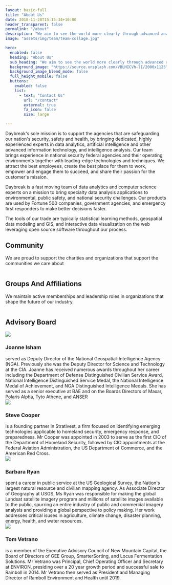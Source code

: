 ```yaml
---
layout: basic-full
title: "About Us"
date: 2018-11-28T15:15:34+10:00
header_transparent: false
permalink: "/about"
description: "We aim to see the world more clearly through advanced analytics and geospatial technologies. Our work with energy, environmental, defense, and public safety clients has shown that bringing modern geospatial data analytics and visualization into business processes helps everyone make smarter resource allocation decisions."
image: "assets/img/team/team-collage.jpg"

hero:
  enabled: false
  heading: "About Us"
  sub_heading: "We aim to see the world more clearly through advanced analytics and geospatial technologies. Our work with energy, environmental, defense, and public safety clients has shown that bringing modern geospatial data analytics and visualization into business processes helps everyone make smarter resource allocation decisions."
  background_image: "https://source.unsplash.com/VBLHICVh-lI/2000x1125"
  background_image_blend_mode: false
  full_height_mobile: false
  buttons:
    enabled: false
    list:
      - text: "Contact Us"
        url: "/contact"
        external: true
        fa_icon: false
        size: large

---
```


Daybreak's sole mission is to support the agencies that are safeguarding our nation's security, safety and health, by bringing dedicated, highly experienced experts in data analytics, artificial intelligence and other advanced information technology, and intelligence analysis. Our team brings experience in national security federal agencies and their operating environments together with leading-edge technologies and techniques. We attract the best employees, create the best place for them to work, empower and engage them to succeed, and share their passion for the customer's mission.

Daybreak is a fast moving team of data analytics and computer science experts on a mission to bring specialty data analysis applications to environmental, public safety, and national security challenges. Our products are used by Fortune 500 companies, government agencies, and emergency first responders to make better decisions faster.

The tools of our trade are typically statistical learning methods, geospatial data modeling and GIS, and interactive data visualization on the web leveraging open source software throughout our process.

## Community
We are proud to support the charities and organizations that support the communities we care about

<div class="row justify-content-center align-items-center">
<div class="col-4 col-lg-2 text-center mb-1 mt-1">
<a href="https://www.nationalforests.org/"  target="_blank"><img class="my-0" src="/assets/images/associations/natforestfoundation_logo.png" alt=""></a>
</div>

<div class="col-4 col-lg-2 text-center mb-1 mt-1">
<a href="https://www.nationalparks.org"  target="_blank"><img class="my-0" src="/assets/images/associations/natparksfoundation_logo.png" alt=""></a>
</div>

<div class="col-4 col-lg-2 text-center mb-1 mt-1">
<a href="https://www.scouting.org"  target="_blank"><img class="my-0" src="/assets/images/associations/bsa_logo.png" alt=""></a>
</div>

<div class="col-4 col-lg-2 text-center mb-1 mt-1">
<a href="https://www.girlscouts.org"  target="_blank"><img class="my-0" src="/assets/images/associations/gsusa_logo.png" alt=""></a>
</div>

<div class="col-4 col-lg-2 text-center mb-1 mt-1">
<a href="https://www.rhfnow.org"  target="_blank"><img class="my-0" src="/assets/images/associations/rick_herrema_logo.png" alt=""></a>
</div>

<div class="col-4 col-lg-2 text-center mb-1 mt-1">
<a href="https://www.werockcancer.org"  target="_blank"><img class="my-0" src="/assets/images/associations/werockcancer_logo.png" alt=""></a>
</div>

<div class="col-4 col-lg-2 text-center mb-1 mt-1">
<a href="https://www.defenseintel.org"  target="_blank"><img class="my-0" src="/assets/images/associations/diamem_logo.png" alt=""></a>
</div>

<div class="col-4 col-lg-2 text-center mb-1 mt-1">
<a href="https://www.nats4good.org"  target="_blank"><img class="my-0" src="/assets/images/associations/natsforgood_logo.png" alt=""></a>
</div>
</div>

## Groups And Affiliations
We maintain active memberships and leadership roles in organizations that shape the future of our industry.


<div class="row justify-content-center align-items-center">
<div class="col-4 col-lg-2 text-center mb-1 mt-1">
<a href="https://www.informs.org/"  target="_blank"><img class="my-0" src="/assets/img/associations/informs_logo.png" alt=""></a>
</div>

<div class="col-4 col-lg-2 text-center mb-1 mt-1">
<a href="https://www.nvidia.com/inception/"  target="_blank"><img class="my-0" src="/assets/img/associations/nvidia_inception_logo.png" alt=""></a>
</div>

<div class="col-4 col-lg-2 text-center mb-1 mt-1">
<a href="https://www.esri.com"  target="_blank"><img class="my-0" src="/assets/img/associations/esri_bronze_logo.png" alt=""></a>
</div>

</div>

<section class="about-area grey-bg pt-100">
  <div class=" ">
    <div class="row">
      <div class="col-xl-6 col-lg-6 mb-40">
        <div class="section-title">
          <h2>Advisory Board</h2>
        </div>
      </div>
    </div>
    <div class="row justify-content-center pt-4">
    <div class="col-md-4  pb-4">
        <img src="/assets/img/team/joanne-isham-photo.jpg" class="about-team-img rounded-circle img-fluid m-0">
      </div>
       <div class="col-md-8">
        <h3>Joanne Isham</h3> served as Deputy Director of the National Geospatial-Intelligence Agency (NGA). Previously she was the Deputy Director for Science and Technology at the CIA. Joanne has received numerous awards throughout her career including the Department of Defense Distinguished Civilian Service Award, National Intelligence Distinguished Service Medal, the National Intelligence Medal of Achievement, and NGA Distinguished Intelligence Medals. She has served as a senior executive at BAE and on the Boards Directors of Maxar, Polaris Alpha, Tyto Athene, and ANSER
      </div>      
    </div>
    <div class="row justify-content-center pt-4">
    <div class="col-md-4  pb-4">
        <img src="/assets/img/team/steve-cooper-photo.jpg" class="about-team-img rounded-circle img-fluid m-0">
      </div>
       <div class="col-md-8">
        <h3>Steve Cooper</h3> is a founding partner in Strativest,
        a firm focused on identifying emerging technologies applicable to homeland security, emergency response, and preparedness.
        Mr Cooper was appointed in 2003 to serve as the first CIO of the Department of Homeland Security, followed
        by CIO appointments at the Federal Aviation Administration, the US Department of Commerce, and the American Red Cross.
      </div>      
    </div>
    <div class="row justify-content-center pt-4 d-flex flex-wrap align-items-center">     
      <div class="col-md-4 pb-4">
        <img src="/assets/img/team/barb-ryan-photo.jpg" class="about-team-img rounded-circle img-fluid m-0">
      </div>
        <div class="col-md-8">
        <h3>Barbara Ryan</h3> spent a career in public service at the US Geological Survey, the Nation's largest natural resource and civilian mapping agency.
        As Associate Director of Geography at USGS, Ms Ryan was responsible for making the global Landsat satellite imagery program and
        millions of satellite images available to the public, spurring an entire industry of public and commercial imagery analysis and
        providing a global perspective to policy making.  Her work addresses critical isuses in agriculture, climate change, disaster
        planning, energy, health, and water resources.
      </div>    
    </div>
    <div class="row justify-content-center pt-4">
      <div class="col-md-4  pb-4">
        <img src="/assets/img/team/tom-vetrano-photo.jpg" class="about-team-img rounded-circle img-fluid m-0">
      </div>
        <div class="col-md-8">
        <h3>Tom Vetrano</h3>is a member of the Executive Advisory Council of New Mountain Capital,
         the Board of Directors of GEE Group, SmarterSorting, and Locus Fermentation Solutions. Mr Vetrano
         was Principal, Chief Operating Officer and Secretary at ENVIRON, presiding over a 20 year growth period
         and successful sale to Ramboll in 2014. Mr Vetrano then served as President and Managing Director of
         Ramboll Environment and Health until 2019.
      </div>       
    </div>
  </div>
</section>
